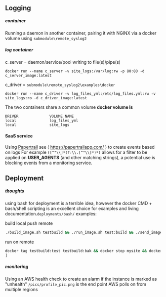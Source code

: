 ## Logging

##### container
Running a daemon in another container, pairing it with NGINX via a docker volume
using `submodule\remote_syslog2`
##### log container
c_server = daemon/service/pool writing to file(s)/pipe(s)
    
    docker run --name c_server -v site_logs:/var/log:rw -p 80:80 -d c_server_image:latest

c_driver = `submodule\remote_syslog2\examples\docker`

    docker run --name c_driver -v log_files_yml:/etc/log_files.yml:rw -v site_logs:ro -d c_driver_image:latest

The two containers share a common volume **docker volume ls**

    DRIVER              VOLUME NAME
    local               log_files_yml
    local               site_logs

#### SaaS service
Using [Papertrail](https://papertrailapp.com/ "papertrailapp") see ( <https://papertrailapp.com/> ) to create events based on logs
For example `([^"\\]*(?:\\.[^"\\]*)*)` allows for a filter to be applied on **USER_AGENTS** (and other matching strings), a potential use is  blocking events from a monitoring service.

## Deployment

##### thoughts 
using bash for deployment is a terrible idea, however the docker CMD + bash/shell scripting is an excellent choice for examples and living documentation.`deployments/bash/`
examples: 

build local push remote

```sh
./build_image.sh testbuild && ./run_image.sh test:build && ./send_image.sh test:build prod.personal.aws
```
run on remote

```sh
docker tag testbuild:test testbuild:bak && docker stop mysite && docker rm mysite && docker run --name mysite -v site_logs:/var/log:rw -p 80:80 -d testbuild:test
]
```

##### monitoring
Using an AWS health check to create an alarm if the instance is marked as "unhealth"
`/pics/profile_pic.png` is the end point AWS polls on from multiple regions
